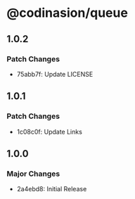 # @codinasion/queue

## 1.0.2

### Patch Changes

- 75abb7f: Update LICENSE

## 1.0.1

### Patch Changes

- 1c08c0f: Update Links

## 1.0.0

### Major Changes

- 2a4ebd8: Initial Release
